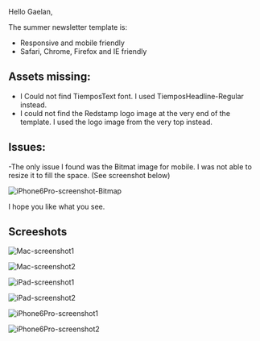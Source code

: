 Hello Gaelan,

The summer newsletter template is:
- Responsive and mobile friendly
- Safari, Chrome, Firefox and IE friendly

## Assets missing:
- I Could not find TiemposText font. I used TiemposHeadline-Regular instead.
- I could not find the Redstamp logo image at the very end of the template. I used the logo image from the very top instead.

## Issues:
-The only issue I found was the Bitmat image for mobile. I was not able to resize it to fill the space. (See screenshot below)

![iPhone6Pro-screenshot-Bitmap](https://github.com/79manuel/techtest/blob/master/screenshots/iPhone6Pro-screenshot-Bitmap.png)

I hope you like what you see.

## Screeshots

![Mac-screenshot1](https://github.com/79manuel/techtest/blob/master/screenshots/Mac-screenshot1.png)

![Mac-screenshot2](https://github.com/79manuel/techtest/blob/master/screenshots/Mac-screenshot2.png)

![iPad-screenshot1](https://github.com/79manuel/techtest/blob/master/screenshots/iPad-screenshot1.png)

![iPad-screenshot2](https://github.com/79manuel/techtest/blob/master/screenshots/iPad-screenshot2.png)

![iPhone6Pro-screenshot1](https://github.com/79manuel/techtest/blob/master/screenshots/iPhone6Pro-screenshot1.png)

![iPhone6Pro-screenshot2](https://github.com/79manuel/techtest/blob/master/screenshots/iPhone6Pro-screenshot2.png)







